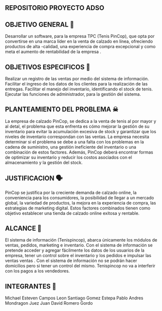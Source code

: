 ## REPOSITORIO PROYECTO ADSO

## OBJETIVO GENERAL 👥
Desarrollar un software, para la empresa TPC (Tenis PinCop), que  opta por convertirse en una marca líder en la venta de calzado en línea, ofreciendo productos de alta -calidad, una experiencia de compra excepcional y como meta el aumento de rentabilidad de la empresa .

## OBJETIVOS ESPECIFICOS 👤
Realizar un registro de las ventas por medio del sistema de información.
Facilitar el ingreso de los datos de los clientes para la realización de las entregas.
Facilitar el manejo del inventario, identificando el stock de tenis.
Ejecutar las funciones de administrador, para la gestión del sistema.

## PLANTEAMIENTO DEL PROBLEMA ☠
La empresa de calzado PinCop, se dedica a la venta de tenis al por mayor y al detal, el problema que esta enfrenta es cómo mejorar la gestión de su inventario para evitar la acumulación excesiva de stock y garantizar que los niveles de inventario correspondan con las ventas. La empresa necesita determinar si el problema se debe a una falta con los problemas en la cadena de suministro, una gestión ineficiente del inventario o una combinación de estos factores. Además, PinCop deberá encontrar formas de optimizar su inventario y reducir los costos asociados con el almacenamiento y la gestión del stock.  

## JUSTIFICACION 🗣
PinCop se justifica por la creciente demanda de calzado online, la conveniencia para los consumidores, la posibilidad de llegar a un mercado global, la variedad de productos, la mejora en la experiencia de compra, las estrategias de marketing digital. Estos factores combinados tienen como objetivo establecer una tienda de calzado online exitosa y rentable.

## ALCANCE 🐾
El sistema de información (Tenispincop), abarca únicamente los módulos de ventas, pedidos, marketing e inventario.
Con el sistema de información se pretende acceder y agregar fácilmente los datos de los usuarios de la empresa, tener un control sobre el inventario y los pedidos e impulsar las ventas ventas .
Con el sistema de información no se podrán hacer domicilios pero si tener un control del mismo. 
Tenispincop no va a interferir con los pagos a los vendedores.

## INTEGRANTES 🦈
Michael Esteven Campos Leon
Santiago Gomez Estepa
Pablo Andres Mondragon Juez 
Juan David Romero Gordo
